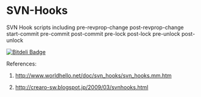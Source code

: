 SVN-Hooks
=========

SVN Hook scripts including pre-revprop-change post-revprop-change start-commit pre-commit post-commit pre-lock post-lock pre-unlock post-unlock


[![Bitdeli Badge](https://d2weczhvl823v0.cloudfront.net/garyelephant/svn-hooks/trend.png)](https://bitdeli.com/free "Bitdeli Badge")


References:

1.  http://www.worldhello.net/doc/svn_hooks/svn_hooks.mm.htm

2.  http://crearo-sw.blogspot.jp/2009/03/svnhooks.html


